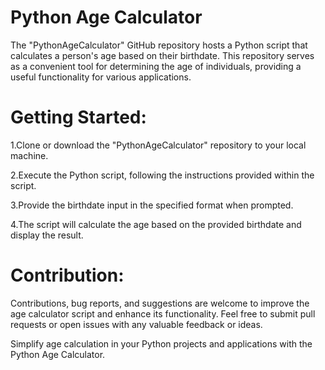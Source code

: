 # Python Age Calculator
The "PythonAgeCalculator" GitHub repository hosts a Python script that calculates a person's age based on their birthdate. This repository serves as a convenient tool for determining the age of individuals, providing a useful functionality for various applications.


# Getting Started:
1.Clone or download the "PythonAgeCalculator" repository to your local machine.

2.Execute the Python script, following the instructions provided within the script.

3.Provide the birthdate input in the specified format when prompted.

4.The script will calculate the age based on the provided birthdate and display the result.

# Contribution:
Contributions, bug reports, and suggestions are welcome to improve the age calculator script and enhance its functionality. Feel free to submit pull requests or open issues with any valuable feedback or ideas.

Simplify age calculation in your Python projects and applications with the Python Age Calculator.
